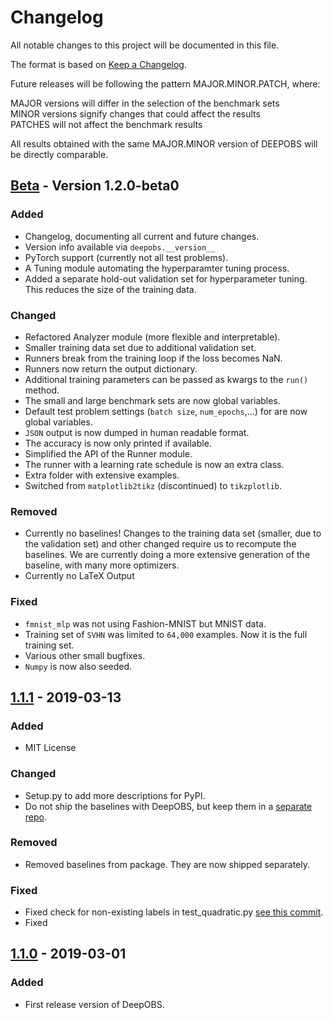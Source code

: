 # Changelog

All notable changes to this project will be documented in this file.

The format is based on [Keep a Changelog](https://keepachangelog.com/en/1.0.0/).

Future releases will be following the pattern MAJOR.MINOR.PATCH, where:

MAJOR versions will differ in the selection of the benchmark sets  
MINOR versions signify changes that could affect the results  
PATCHES will not affect the benchmark results

All results obtained with the same MAJOR.MINOR version of DEEPOBS will be directly comparable.

## [Beta] - Version 1.2.0-beta0

### Added

- Changelog, documenting all current and future changes.
- Version info available via `deepobs.__version__`
- PyTorch support (currently not all test problems).
- A Tuning module automating the hyperparamter tuning process.
- Added a separate hold-out validation set for hyperparameter tuning. This reduces the size of the training data.

### Changed

- Refactored Analyzer module (more flexible and interpretable).
- Smaller training data set due to additional validation set.
- Runners break from the training loop if the loss becomes NaN.
- Runners now return the output dictionary.
- Additional training parameters can be passed as kwargs to the `run()` method.
- The small and large benchmark sets are now global variables.
- Default test problem settings (`batch size`, `num_epochs`,...) for are now global variables.
- `JSON` output is now dumped in human readable format.
- The accuracy is now only printed if available.
- Simplified the API of the Runner module.
- The runner with a learning rate schedule is now an extra class.
- Extra folder with extensive examples.
- Switched from `matplotlib2tikz` (discontinued) to `tikzplotlib`.

### Removed

- Currently no baselines! Changes to the training data set (smaller, due to the validation set) and other changed require us to recompute the baselines. We are currently doing a more extensive generation of the baseline, with many more optimizers.
- Currently no LaTeX Output

### Fixed

- `fmnist_mlp` was not using Fashion-MNIST but MNIST data.
- Training set of `SVHN` was limited to `64,000` examples. Now it is the full training set.
- Various other small bugfixes.
- `Numpy` is now also seeded.

## [1.1.1] - 2019-03-13

### Added

- MIT License

### Changed

- Setup.py to add more descriptions for PyPI.
- Do not ship the baselines with DeepOBS, but keep them in a [separate repo](https://github.com/fsschneider/DeepOBS_Baselines).

### Removed

- Removed baselines from package. They are now shipped separately.

### Fixed

- Fixed check for non-existing labels in test_quadratic.py [see this commit](https://github.com/fsschneider/DeepOBS/commit/2c287a89a9197a9880cbb00ff13516c128cc26f2).
- Fixed

## [1.1.0] - 2019-03-01

### Added

- First release version of DeepOBS.

[Beta]: https://github.com/fsschneider/DeepOBS/compare/v1.1.1...v1.2.0-beta0

[1.1.1]: https://github.com/fsschneider/DeepOBS/compare/v1.1.0...v1.1.1
[1.1.0]: https://github.com/fsschneider/DeepOBS/releases/tag/v1.1.0

